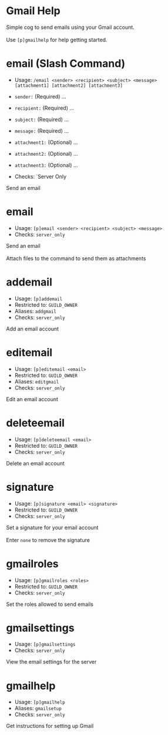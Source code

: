 # Gmail Help

Simple cog to send emails using your Gmail account.<br/><br/>Use `[p]gmailhelp` for help getting started.

# email (Slash Command)

- Usage: `/email <sender> <recipient> <subject> <message> [attachment1] [attachment2] [attachment3]`
- `sender:` (Required) …
- `recipient:` (Required) …
- `subject:` (Required) …
- `message:` (Required) …
- `attachment1:` (Optional) …
- `attachment2:` (Optional) …
- `attachment3:` (Optional) …

- Checks: `Server Only

Send an email

# email

- Usage: `[p]email <sender> <recipient> <subject> <message>`
- Checks: `server_only`

Send an email<br/><br/>Attach files to the command to send them as attachments

# addemail

- Usage: `[p]addemail`
- Restricted to: `GUILD_OWNER`
- Aliases: `addgmail`
- Checks: `server_only`

Add an email account

# editemail

- Usage: `[p]editemail <email>`
- Restricted to: `GUILD_OWNER`
- Aliases: `editgmail`
- Checks: `server_only`

Edit an email account

# deleteemail

- Usage: `[p]deleteemail <email>`
- Restricted to: `GUILD_OWNER`
- Checks: `server_only`

Delete an email account

# signature

- Usage: `[p]signature <email> <signature>`
- Restricted to: `GUILD_OWNER`
- Checks: `server_only`

Set a signature for your email account<br/><br/>Enter `none` to remove the signature

# gmailroles

- Usage: `[p]gmailroles <roles>`
- Restricted to: `GUILD_OWNER`
- Checks: `server_only`

Set the roles allowed to send emails

# gmailsettings

- Usage: `[p]gmailsettings`
- Checks: `server_only`

View the email settings for the server

# gmailhelp

- Usage: `[p]gmailhelp`
- Aliases: `gmailsetup`
- Checks: `server_only`

Get instructions for setting up Gmail
